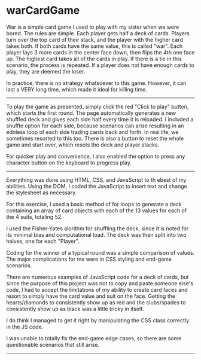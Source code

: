 # warCardGame

War is a simple card game I used to play with my sister when we were bored.
The rules are simple. Each player gets half a deck of cards.
Players turn over the top card of their stack, and the player with the higher card takes both.
If both cards have the same value, this is called "war".
Each player lays 3 more cards in the center face down, then flips the 4th one face up.
The highest card takes all of the cards in play.
If there is a tie in this scenario, the process is repeated.
If a player does not have enough cards to play, they are deemed the loser.

In practice, there is no strategy whatsoever to this game.
However, it can last a VERY long time, which made it ideal for killing time.

--------------------------

To play the game as presented, simply click the red "Click to play" button, which starts the first round.
The page automatically generates a new shuffled deck and gives each side half every time it is reloaded.
I included a shuffle option for each side, because scenarios can arise resulting in an ednless loop of each side
trading cards back and forth. In real life, we sometimes resorted to this too.
There is also a button to reset the whole game and start over, which resets the deck and player stacks.

For quicker play and convenience, I also enabled the option to press any character button on the keyboard to progress play.

--------------------------

Everything was done using HTML, CSS, and JavaScript to th ebest of my abilities.
Using the DOM, I coded the JavaScript to insert text and change the stylesheet as necessary.

For this exercise, I used a basic method of for loops to generate a deck containing an array of card objects with each of the 13 values for each of the 4 suits, totaling 52.

I used the Fisher-Yates alorithm for shuffling the deck, since it is noted for its minimal bias
and computational load.
The deck was then split into two halves, one for each "Player".

Coding for the winner of a typical round was a simple comparison of values.
The major complications for me were in CSS styling and end-game scenarios.

There are numerous examples of JavaScript code for a deck of cards, but since the purpose of this
project was not to copy and paste someone else's code, I had to accept the limitations of my
ability to create card faces and resort to simply have the card value and suit on the face.
Getting the hearts/diamonds to consistently show up as red and the clubs/spades to consistently
show up as black was a little tricky in itself.

I do think I managed to get it right by manipulating the CSS class correctly in the JS code.

I was unable to totally fix the end-game edge cases, so there are some questionable scenarios that still arise.

-------------------------
